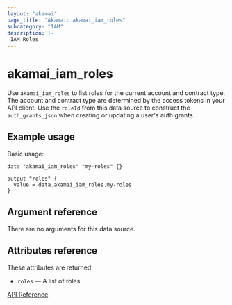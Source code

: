 ```yaml
---
layout: "akamai"
page_title: "Akamai: akamai_iam_roles"
subcategory: "IAM"
description: |-
 IAM Roles
---
```


# akamai_iam_roles

Use `akamai_iam_roles` to list roles for the current account and contract type. The account and contract type are determined by the access tokens in your API client. Use the `roleId` from this data source to construct the `auth_grants_json` when creating or updating a user's auth grants.

## Example usage

Basic usage:

```hcl
data "akamai_iam_roles" "my-roles" {}

output "roles" {
  value = data.akamai_iam_roles.my-roles
}
```

## Argument reference

There are no arguments for this data source.

## Attributes reference

These attributes are returned:

* `roles` — A list of roles.

[API Reference](https://developer.akamai.com/api/core_features/identity_management_user_admin/v2.html#getroles)
